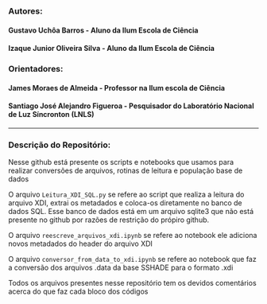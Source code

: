 <h3 >Autores: </h3>
<h4> Gustavo Uchôa Barros - Aluno da Ilum Escola de Ciência </h4>
<h4> Izaque Junior Oliveira Silva - Aluno da Ilum Escola de Ciência </h4>

<h3> Orientadores: </h3>
<h4> James Moraes de Almeida - Professor na Ilum escola de Ciência </h4>
<h4> Santiago José Alejandro Figueroa -  Pesquisador do Laboratório Nacional de Luz Síncronton (LNLS) </h4>

__________________________________________________________________________________

<h3> Descrição do Repositório: </h3>

Nesse github está presente os scripts e notebooks que usamos para realizar conversões de arquivos, rotinas de leitura e população base de dados

O arquivo `Leitura_XDI_SQL.py` se refere ao script que realiza a leitura do arquivo XDI, extrai os metadados e coloca-os diretamente no banco de dados SQL. Esse banco de dados está em um arquivo sqlite3 que não está presente no github por razões de restrição do própiro github.

O arquivo `reescreve_arquivos_xdi.ipynb` se refere ao notebook ele adiciona novos metadados do header do arquivo XDI

O arquivo `conversor_from_data_to_xdi.ipynb` se refere ao notebook que faz a conversão dos arquivos .data da base SSHADE para o formato .xdi

Todos os arquivos presentes nesse repositório tem os devidos comentários acerca do que faz cada bloco dos códigos


